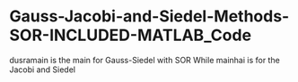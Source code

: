 # Gauss-Jacobi-and-Siedel-Methods-SOR-INCLUDED-MATLAB_Code

dusramain is the main for Gauss-Siedel with SOR
While mainhai is for the Jacobi and Siedel 
